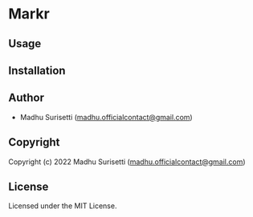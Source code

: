 # Markr

## Usage

## Installation

## Author

* Madhu Surisetti (madhu.officialcontact@gmail.com)

## Copyright

Copyright (c) 2022 Madhu Surisetti (madhu.officialcontact@gmail.com)

## License

Licensed under the MIT License.
